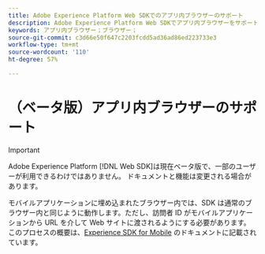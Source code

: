 ```yaml
---
title: Adobe Experience Platform Web SDKでのアプリ内ブラウザーのサポート
description: Adobe Experience Platform Web SDKでアプリ内ブラウザーをサポートする方法について説明します。
keywords: アプリ内ブラウザー；ブラウザー；
source-git-commit: c3d66e50f647c2203fcdd5ad36ad86ed223733e3
workflow-type: tm+mt
source-wordcount: '110'
ht-degree: 57%

---
```



# （ベータ版）アプリ内ブラウザーのサポート

>[!IMPORTANT]
>
>Adobe Experience Platform [!DNL Web SDK]は現在ベータ版で、一部のユーザーが利用できるわけではありません。 ドキュメントと機能は変更される場合があります。

モバイルアプリケーションに埋め込まれたブラウザー内では、SDK は通常のブラウザー内と同じように動作します。ただし、訪問者 ID がモバイルアプリケーションから URL を介して Web サイトに渡されるようにする必要があります。このプロセスの概要は、[Experience SDK for Mobile](https://experienceleague.adobe.com/docs/mobile-services/ios/sdk-reference-ios/hybrid-app.html) のドキュメントに記載されています。
